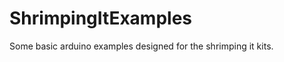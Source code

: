 ShrimpingItExamples
===================

Some basic arduino examples designed for the shrimping it kits.
